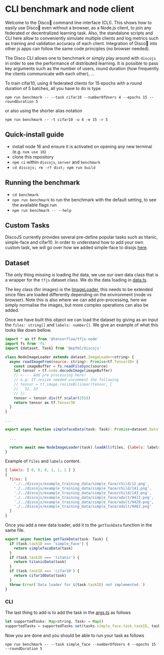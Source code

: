 # CLI benchmark and node client

Welcome to the Disco🔮 command line interface (CLI). This shows how to easily use Disco🔮 even without a browser, as a Node.js client, to join any federated or decentralized learning task. Also, the standalone scripts and CLI here allow to conveniently simulate multiple clients and log metrics such as training and validation accuracy of each client. Integration of Disco🔮 into other js apps can follow the same code principles (no browser needed).

The Disco CLI allows one to benchmark or simply play around with `discojs` in order to see the performance
of distributed learning. It is possible to pass key arguments such as the number of users, round duration (how 
frequently the clients communicate with each other), ...

To train cifar10, using 4 federated clients for 15 epochs with a round duration of 5 batches, all you have to do is type

```
npm run benchmark -- --task cifar10 --numberOfUsers 4 --epochs 15 --roundDuration 5
```

or also using the shorter alias notation

```
npm run benchmark -- -t cifar10 -u 4 -e 15 -r 5
```

## Quick-install guide

- install node 16 and ensure it is activated on opening any new terminal (e.g. `nvm use 16`)
- clone this repository
- `npm ci` within `discojs`, `server` and `benchmark`
- `cd discojs; rm -rf dist; npm run build`

## Running the benchmark

- `cd benchmark`
- `npm run benchmark` to run the benchmark with the default setting, to see the available flags run
- `npm run benchmark -- --help`

## Custom Tasks

DiscoJS currently provides several pre-define popular tasks such as titanic, simple-face and cifar10. In order
to understand how to add your own custom task, we will go over how we added simple-face to disojs [here](../information/TASK.md).

## Dataset

The only thing missing is loading the data, we use our own data class that is a wrapper for the `tfjs` dataset class.
We do the data loading in [data.ts](./src/data.ts).

The key class (for images) is the [ImageLoader](../discojs/src/dataset/data_loader/image_loader.ts), this needs to be extended since files are loaded differently depending
on the environment (node vs browser). Note this is also where we can add pre-processing, here we simply normalise the 
images, but more complex operations can also be added.

Once we have built this object we can load the dataset by giving as an input the `files: string[]` and `labels: number[]`.
We give an example of what this looks like down bellow. 
```js
import * as tf from '@tensorflow/tfjs-node'
import fs from 'fs'
import {dataset, Task} from '@epfml/discojs'

class NodeImageLoader extends dataset.ImageLoader<string> {
  async readImageFrom(source: string): Promise<tf.Tensor3D> {
    const imageBuffer = fs.readFileSync(source)
    let tensor = tf.node.decodeImage(imageBuffer)
    // <---- Add pre processing here!
    // e.g: If resize needed uncomment the following
    // tensor = tf.image.resizeBilinear(tensor, [
    //   32, 32
    // ])
    tensor = tensor.div(tf.scalar(255))
    return tensor as tf.Tensor3D
  }
}

...

export async function simplefaceData(task: Task): Promise<dataset.DataTuple> {
  
  ...

  return await new NodeImageLoader(task).loadAll(files, {labels: labels})
}


```

Example of `files` and `labels` content. 

```js
{ labels: [ 0, 0, 0, 1, 1, 1 ] }
{
  files: [
    './../discojs/example_training_data/simple_face/child/12.png',
    './../discojs/example_training_data/simple_face/child/141.png',
    './../discojs/example_training_data/simple_face/child/143.png',
    './../discojs/example_training_data/simple_face/adult/9417.png',
    './../discojs/example_training_data/simple_face/adult/9429.png',
    './../discojs/example_training_data/simple_face/adult/9462.png'
  ]
}
```

Once you add a new data loader, add it to the `getTaskData` function
in the same file.

```js
export async function getTaskData(task: Task) {
  if (task.taskID === 'simple_face') {
    return simplefaceData(task)
  }
  if (task.taskID === 'titanic') {
    return titanicData(task)
  }
  if (task.taskID === 'cifar10') {
    return cifar10Data(task)
  }
  throw Error(`Data loader for ${task.taskID} not implemented.`)
}
```


### CLI

The last thing to add is to add the task in the [args.ts](./src/args.ts) as follows

```js
let supportedTasks: Map<string, Task> = Map()
supportedTasks = supportedTasks.set(tasks.simple_face.task.taskID, tasks.simple_face.task) // <------
```

Now you are done and you should be able to run your task as follows

```
npm run benchmark -- --task simple_face --numberOfUsers 4 --epochs 15 --roundDuration 5
```

